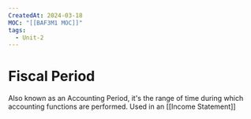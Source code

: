 ```yaml
---
CreatedAt: 2024-03-18
MOC: "[[BAF3M1 MOC]]"
tags:
  - Unit-2
---
```

# Fiscal Period
Also known as an Accounting Period, it's the range of time during which accounting functions are performed. Used in an [[Income Statement]]
